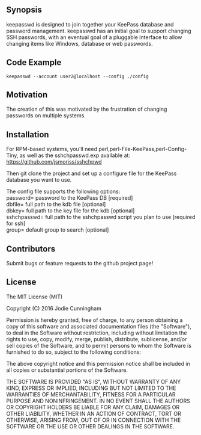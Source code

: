 ## Synopsis

keepasswd is designed to join together your KeePass database and password management. keepasswd has an initial goal to support changing SSH passwords, with an eventual goal of a pluggable interface to allow changing items like Windows, database or web passwords.


## Code Example

    keepasswd --account user2@localhost --config ./config

## Motivation

The creation of this was motivated by the frustration of changing passwords on multiple systems.

## Installation

For RPM-based systems, you'll need perl,perl-File-KeePass,perl-Config-Tiny, as well as the sshchpasswd.exp available at:
https://github.com/jsmoriss/sshchpwd

Then git clone the project and set up a configure file for the KeePass database you want to use.

The config file supports the following options:  
	password=	password to the KeePass DB [required]  
	dbfile=		full path to the kdb file [optional]  
	dbkey=		full path to the key file for the kdb [optional]  
	sshchpasswd=	full path to the sshchpasswd script you plan to use [required for ssh]  
	group=		default group to search [optional]  

## Contributors

Submit bugs or feature requests to the github project page!

## License

The MIT License (MIT)

Copyright (C) 2016 Jodie Cunningham

Permission is hereby granted, free of charge, to any person obtaining a copy
of this software and associated documentation files (the "Software"), to deal
in the Software without restriction, including without limitation the rights
to use, copy, modify, merge, publish, distribute, sublicense, and/or sell
copies of the Software, and to permit persons to whom the Software is
furnished to do so, subject to the following conditions:

The above copyright notice and this permission notice shall be included in
all copies or substantial portions of the Software.

THE SOFTWARE IS PROVIDED "AS IS", WITHOUT WARRANTY OF ANY KIND, EXPRESS OR
IMPLIED, INCLUDING BUT NOT LIMITED TO THE WARRANTIES OF MERCHANTABILITY,
FITNESS FOR A PARTICULAR PURPOSE AND NONINFRINGEMENT. IN NO EVENT SHALL THE
AUTHORS OR COPYRIGHT HOLDERS BE LIABLE FOR ANY CLAIM, DAMAGES OR OTHER
LIABILITY, WHETHER IN AN ACTION OF CONTRACT, TORT OR OTHERWISE, ARISING FROM,
OUT OF OR IN CONNECTION WITH THE SOFTWARE OR THE USE OR OTHER DEALINGS IN
THE SOFTWARE.

